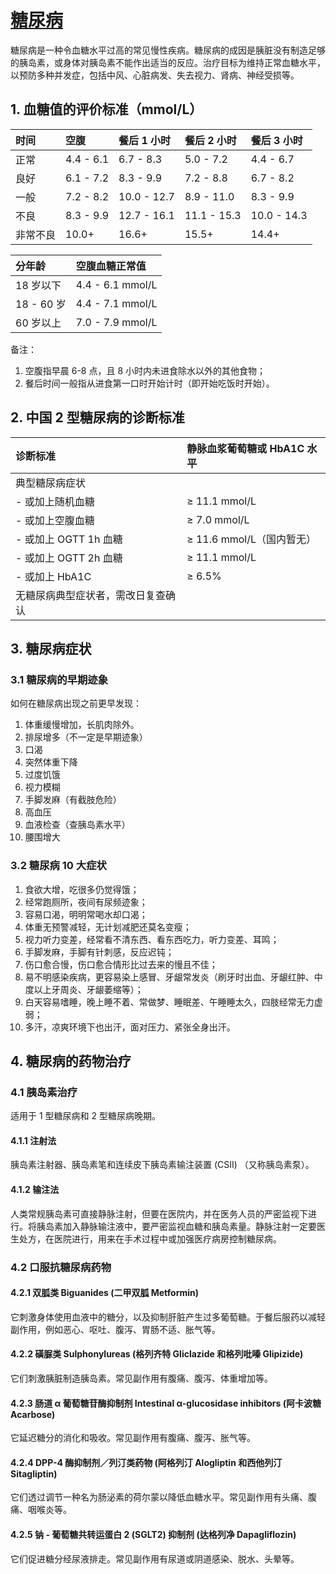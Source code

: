 # [糖尿病](https://dtc.ucsf.edu/zh-hans/%e7%b3%96%e5%b0%bf%e7%97%85%e5%88%86%e5%9e%8b/)

糖尿病是一种令血糖水平过高的常见慢性疾病。糖尿病的成因是胰脏没有制造足够的胰岛素，或身体对胰岛素不能作出适当的反应。治疗目标为维持正常血糖水平，以预防多种并发症，包括中风、心脏病发、失去视力、肾病、神经受损等。

## 1. 血糖值的评价标准（mmol/L）

| 时间     | 空腹      | 餐后 1 小时 | 餐后 2 小时 | 餐后 3 小时 |
|:---------|:----------|:------------|:------------|:------------|
| 正常     | 4.4 - 6.1 | 6.7 - 8.3   | 5.0 - 7.2   | 4.4 - 6.7   |
| 良好     | 6.1 - 7.2 | 8.3 - 9.9   | 7.2 - 8.8   | 6.7 - 8.2   |
| 一般     | 7.2 - 8.2 | 10.0 - 12.7 | 8.9 - 11.0  | 8.3 - 9.9   |
| 不良     | 8.3 - 9.9 | 12.7 - 16.1 | 11.1 - 15.3 | 10.0 - 14.3 |
| 非常不良 | 10.0+     | 16.6+       | 15.5+       | 14.4+       |

| 分年龄     | 空腹血糖正常值   |
|:-----------|:-----------------|
| 18 岁以下  | 4.4 - 6.1 mmol/L |
| 18 - 60 岁 | 4.4 - 7.1 mmol/L |
| 60 岁以上  | 7.0 - 7.9 mmol/L |

备注：

1. 空腹指早晨 6-8 点，且 8 小时内未进食除水以外的其他食物；
2. 餐后时间一般指从进食第一口时开始计时（即开始吃饭时开始）。

## 2. 中国 2 型糖尿病的诊断标准

| 诊断标准              | 静脉血浆葡萄糖或 HbA1C 水平 |
|:----------------------|:----------------------------|
| 典型糖尿病症状        |                             |
| - 或加上随机血糖      | ≥ 11.1 mmol/L               |
| - 或加上空腹血糖      | ≥ 7.0 mmol/L                |
| - 或加上 OGTT 1h 血糖 | ≥ 11.6 mmol/L（国内暂无）   |
| - 或加上 OGTT 2h 血糖 | ≥ 11.1 mmol/L               |
| - 或加上 HbA1C        | ≥ 6.5%                      |
| 无糖尿病典型症状者，需改日复查确认 |                |

## 3. 糖尿病症状

### 3.1 糖尿病的早期迹象

如何在糖尿病出现之前更早发现：

1. 体重缓慢增加，长肌肉除外。  
2. 排尿增多（不一定是早期迹象）
3. 口渴
4. 突然体重下降
5. 过度饥饿
6. 视力模糊
7. 手脚发麻（有截肢危险）
8. 高血压
9. 血液检查（查胰岛素水平）
10. 腰围增大

### 3.2 糖尿病 10 大症状

1. 食欲大增，吃很多仍觉得饿；
2. 经常跑厕所，夜间有尿频迹象；
3. 容易口渴，明明常喝水却口渴；
4. 体重无预警减轻，无计划减肥还莫名变瘦；
5. 视力听力变差，经常看不清东西、看东西吃力，听力变差、耳鸣；
6. 手脚发麻，手脚有针刺感，反应迟钝；
7. 伤口愈合慢，伤口愈合情形比过去来的慢且不佳；
8. 易不明感染疾病，更容易染上感冒、牙龈常发炎（刷牙时出血、牙龈红肿、中度以上牙周炎、牙龈萎缩等）；
9. 白天容易嗜睡，晚上睡不着、常做梦、睡眠差、午睡睡太久，四肢经常无力虚弱；
10. 多汗，凉爽环境下也出汗，面对压力、紧张全身出汗。

## 4. 糖尿病的药物治疗

### 4.1 胰岛素治疗

适用于 1 型糖尿病和 2 型糖尿病晚期。

#### 4.1.1 注射法

胰岛素注射器、胰岛素笔和连续皮下胰岛素输注装置 (CSII) （又称胰岛素泵）。

#### 4.1.2 输注法

人类常规胰岛素可直接静脉注射，但要在医院内，并在医务人员的严密监视下进行。将胰岛素加入静脉输注液中，要严密监视血糖和胰岛素量。静脉注射一定要医生处方，在医院进行，用来在手术过程中或加强医疗病房控制糖尿病。

### 4.2 口服抗糖尿病药物

#### 4.2.1 双胍类 Biguanides (二甲双胍 Metformin)

它刺激身体使用血液中的糖分，以及抑制肝脏产生过多葡萄糖。于餐后服药以减轻副作用，例如恶心、呕吐、腹泻、胃肠不适、胀气等。

#### 4.2.2 磺脲类 Sulphonylureas (格列齐特 Gliclazide 和格列吡嗪 Glipizide)

它们刺激胰脏制造胰岛素。常见副作用有腹痛、腹泻、体重增加等。

#### 4.2.3 肠道 α 葡萄糖苷酶抑制剂 Intestinal α-glucosidase inhibitors (阿卡波糖 Acarbose)

它延迟糖分的消化和吸收。常见副作用有腹痛、腹泻、胀气等。

#### 4.2.4 DPP-4 酶抑制剂／列汀类药物 (阿格列汀 Alogliptin 和西他列汀 Sitagliptin)

它们透过调节一种名为肠泌素的荷尔蒙以降低血糖水平。常见副作用有头痛、腹痛、咽喉炎等。

#### 4.2.5 钠 - 葡萄糖共转运蛋白 2 (SGLT2) 抑制剂 (达格列净 Dapagliflozin)

它们促进糖分经尿液排走。常见副作用有尿道或阴道感染、脱水、头晕等。
